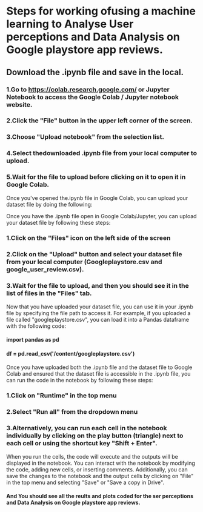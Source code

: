 # Steps for working ofusing a machine learning to Analyse User perceptions and Data Analysis on Google playstore app reviews.

## Download the .ipynb file and save in the local.
### 1.Go to https://colab.research.google.com/ or Jupyter Notebook to access the Google Colab / Jupyter notebook website.
### 2.Click the "File" button in the upper left corner of the screen.
### 3.Choose "Upload notebook" from the selection list.
### 4.Select thedownloaded .ipynb file from your local computer to upload.
### 5.Wait for the file to upload before clicking on it to open it in Google Colab.

Once you've opened the.ipynb file in Google Colab, you can upload your dataset file by doing the following:

Once you have the .ipynb file open in Google Colab/Jupyter, you can upload your dataset file by following these steps:

### 1.Click on the "Files" icon on the left side of the screen
### 2.Click on the "Upload" button and select your dataset file from your local computer (Googleplaystore.csv and google_user_review.csv).
### 3.Wait for the file to upload, and then you should see it in the list of files in the "Files" tab.

Now that you have uploaded your dataset file, you can use it in your .ipynb file by specifying the file path to access it. For example, if you uploaded a file called "googleplaystore.csv", you can load it into a Pandas dataframe with the following code:

#### import pandas as pd

#### df = pd.read_csv('/content/googleplaystore.csv')

Once you have uploaded both the .ipynb file and the dataset file to Google Colab and ensured that the dataset file is accessible in the .ipynb file, you can run the code in the notebook by following these steps:

### 1.Click on "Runtime" in the top menu
### 2.Select "Run all" from the dropdown menu
### 3.Alternatively, you can run each cell in the notebook individually by clicking on the play button (triangle) next to each cell or using the shortcut key "Shift + Enter".

When you run the cells, the code will execute and the outputs will be displayed in the notebook. You can interact with the notebook by modifying the code, adding new cells, or inserting comments. Additionally, you can save the changes to the notebook and the output cells by clicking on "File" in the top menu and selecting "Save" or "Save a copy in Drive".


#### And You should see all the reults and plots coded for the ser perceptions and Data Analysis on Google playstore app reviews.

